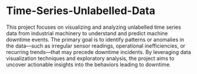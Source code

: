 # Time-Series-Unlabelled-Data

This project focuses on visualizing and analyzing unlabelled time series data from industrial machinery to understand and predict machine downtime events. The primary goal is to identify patterns or anomalies in the data—such as irregular sensor readings, operational inefficiencies, or recurring trends—that may precede downtime incidents. By leveraging data visualization techniques and exploratory analysis, the project aims to uncover actionable insights into the behaviors leading to downtime.
